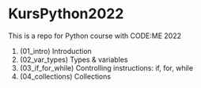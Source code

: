 # KursPython2022

This is a repo for Python course with CODE:ME 2022

1. (01_intro) Introduction
2. (02_var_types) Types & variables
3. (03_if_for_while) Controlling instructions: if, for, while
4. (04_collections) Collections